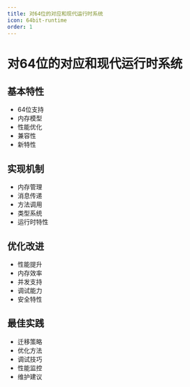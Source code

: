 ```yaml
---
title: 对64位的对应和现代运行时系统
icon: 64bit-runtime
order: 1
---
```


# 对64位的对应和现代运行时系统

## 基本特性
- 64位支持
- 内存模型
- 性能优化
- 兼容性
- 新特性

## 实现机制
- 内存管理
- 消息传递
- 方法调用
- 类型系统
- 运行时特性

## 优化改进
- 性能提升
- 内存效率
- 并发支持
- 调试能力
- 安全特性

## 最佳实践
- 迁移策略
- 优化方法
- 调试技巧
- 性能监控
- 维护建议
